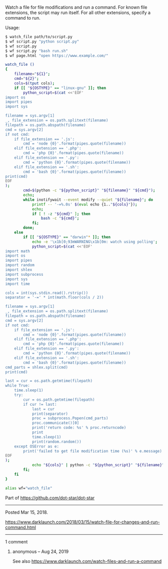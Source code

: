 Watch a file for file modifications and run a command. For known file extensions, the script may run itself. For all other extensions, specify a command to run.

Usage:

```bash
$ watch_file path/to/script.py
$ wf script.py "python script.py"
$ wf script.py
$ wf script.py "bash run.sh"
$ wf page.html "open https://www.example.com/"
```

```bash
watch_file ()
{
    filename="${1}";
    cmd="${2}";
    cols=$(tput cols);
    if [[ "${OSTYPE}" == "linux-gnu" ]]; then
        python_script=$(cat <<'EOF'
import os
import pipes
import sys

filename = sys.argv[1]
_, file_extension = os.path.splitext(filename)
filepath = os.path.abspath(filename)
cmd = sys.argv[2]
if not cmd:
    if file_extension == '.js':
        cmd = 'node {0}'.format(pipes.quote(filename))
    elif file_extension == '.php':
        cmd = 'php {0}'.format(pipes.quote(filename))
    elif file_extension == '.py':
        cmd = 'python {0}'.format(pipes.quote(filename))
    elif file_extension == '.sh':
        cmd = 'bash {0}'.format(pipes.quote(filename))
print(cmd)
EOF
);
        cmd=$(python -c "${python_script}" "${filename}" "${cmd}");
        echo;
        while inotifywait --event modify --quiet "${filename}"; do
            printf -- '-=%.0s' $(eval echo {1.."${cols}"});
            echo;
            if [ ! -z "${cmd}" ]; then
                bash -c "${cmd}";
            fi;
        done;
    else
        if [[ "${OSTYPE}" == "darwin"* ]]; then
            echo -e '\x1b[0;93mWARNING\x1b[0m: watch using polling';
            python_script=$(cat <<'EOF'
import math
import os
import pipes
import random
import shlex
import subprocess
import sys
import time

cols = int(sys.stdin.read().rstrip())
separator = '-=' * int(math.floor(cols / 2))

filename = sys.argv[1]
_, file_extension = os.path.splitext(filename)
filepath = os.path.abspath(filename)
cmd = sys.argv[2]
if not cmd:
    if file_extension == '.js':
        cmd = 'node {0}'.format(pipes.quote(filename))
    elif file_extension == '.php':
        cmd = 'php {0}'.format(pipes.quote(filename))
    elif file_extension == '.py':
        cmd = 'python {0}'.format(pipes.quote(filename))
    elif file_extension == '.sh':
        cmd = 'bash {0}'.format(pipes.quote(filename))
cmd_parts = shlex.split(cmd)
print(cmd)

last = cur = os.path.getmtime(filepath)
while True:
    time.sleep(1)
    try:
        cur = os.path.getmtime(filepath)
        if cur != last:
            last = cur
            print(separator)
            proc = subprocess.Popen(cmd_parts)
            proc.communicate()[0]
            print('return code: %s' % proc.returncode)
            print
            time.sleep(1)
            print(random.random())
    except OSError as e:
        print('failed to get file modification time (%s)' % e.message)
EOF
);
            echo "${cols}" | python -c "${python_script}" "${filename}" "${cmd}";
        fi;
    fi
}

alias wf="watch_file"
```

Part of https://github.com/dot-star/dot-star

---

Posted Mar 15, 2018.

https://www.darklaunch.com/2018/03/15/watch-file-for-changes-and-run-command.html

---

1 comment

<ol><li><div>

anonymous &ndash; Aug 24, 2019<div>

See also https://www.darklaunch.com/watch-files-and-run-a-command

</div></div></li></ol>